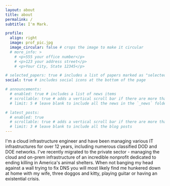 ```yaml
---
layout: about
title: about
permalink: /
subtitle: I'm Mark.

profile:
  align: right
  image: prof_pic.jpg
  image_circular: false # crops the image to make it circular
  # more_info: >
    # <p>555 your office number</p>
    # <p>123 your address street</p>
    # <p>Your City, State 12345</p>

# selected_papers: true # includes a list of papers marked as "selected={true}"
social: true # includes social icons at the bottom of the page

# announcements:
  # enabled: true # includes a list of news items
  # scrollable: true # adds a vertical scroll bar if there are more than 3 news items
  # limit: 5 # leave blank to include all the news in the `_news` folder

# latest_posts:
  # enabled: true
  # scrollable: true # adds a vertical scroll bar if there are more than 3 new posts items
  # limit: 3 # leave blank to include all the blog posts
---
```


I'm a cloud infrastructure engineer and have been managing various IT infrastructures for over 12 years, including numerous classified DOD and DOE networks. I've recently migrated to the private sector - managing the cloud and on-prem infrastructure of an incredible nonprofit dedicated to ending killing in America's animal shelters. When not banging my head against a wall trying to fix DNS you will most likely find me hunkered down at home with my wife, three doggos and kitty, playing guitar or having an existential crisis.